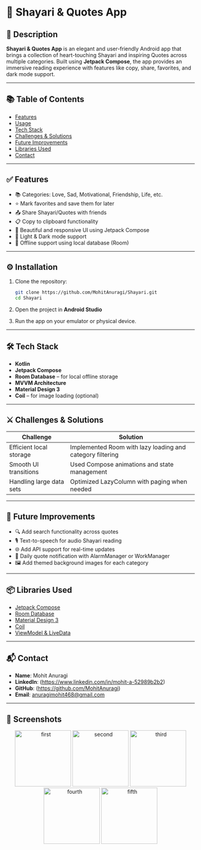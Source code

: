 
# 💬 Shayari & Quotes App


## 📄 Description

**Shayari & Quotes App** is an elegant and user-friendly Android app that brings a collection of heart-touching Shayari and inspiring Quotes across multiple categories. Built using **Jetpack Compose**, the app provides an immersive reading experience with features like copy, share, favorites, and dark mode support.

---

## 📚 Table of Contents

- [Features](#-features)
- [Usage](#-usage)
- [Tech Stack](#-tech-stack)
- [Challenges & Solutions](#-challenges--solutions)
- [Future Improvements](#-future-improvements)
- [Libraries Used](#-libraries-used)
- [Contact](#-contact)

---

## ✅ Features

- 📚 Categories: Love, Sad, Motivational, Friendship, Life, etc.
- ⭐ Mark favorites and save them for later
- 📤 Share Shayari/Quotes with friends
- 📋 Copy to clipboard functionality
- 🎨 Beautiful and responsive UI using Jetpack Compose
- 🌙 Light & Dark mode support
- 📴 Offline support using local database (Room)

---



## ⚙️ Installation

1. Clone the repository:
   ```bash
   git clone https://github.com/MohitAnuragi/Shayari.git
   cd Shayari
   ```

2. Open the project in **Android Studio**

3. Run the app on your emulator or physical device.

---

## 🛠 Tech Stack

- **Kotlin**
- **Jetpack Compose**
- **Room Database** – for local offline storage
- **MVVM Architecture**
- **Material Design 3**
- **Coil** – for image loading (optional)

---

## ⚔️ Challenges & Solutions

| Challenge                         | Solution                                                                 |
|----------------------------------|--------------------------------------------------------------------------|
| Efficient local storage          | Implemented Room with lazy loading and category filtering                |
| Smooth UI transitions            | Used Compose animations and state management                             |
| Handling large data sets         | Optimized LazyColumn with paging when needed                             |

---

## 🌱 Future Improvements

- 🔍 Add search functionality across quotes
- 🎙️ Text-to-speech for audio Shayari reading
- 🌐 Add API support for real-time updates
- 🌟 Daily quote notification with AlarmManager or WorkManager
- 🖼️ Add themed background images for each category

---

## 📦 Libraries Used

- [Jetpack Compose](https://developer.android.com/jetpack/compose)
- [Room Database](https://developer.android.com/jetpack/androidx/releases/room)
- [Material Design 3](https://m3.material.io/)
- [Coil](https://coil-kt.github.io/coil/)
- [ViewModel & LiveData](https://developer.android.com/topic/libraries/architecture/viewmodel)

---

## 📬 Contact

- **Name**: Mohit Anuragi
- **LinkedIn**: (https://www.linkedin.com/in/mohit-a-52989b2b2)
- **GitHub**: (https://github.com/MohitAnuragi)
- **Email**: anuragimohit468@gmail.com

---

## 📸 Screenshots
<p align="center">
  <img src="https://github.com/user-attachments/assets/24804388-8730-4d79-92e3-6c5dcb7718d7" alt="first" width="150"/>
  <img src="https://github.com/user-attachments/assets/25159bed-fa31-43cf-979d-c33f09f2d918" alt="second" width="150"/>
  <img src="https://github.com/user-attachments/assets/b4d09f60-6544-4d17-8b50-4229d7491230" alt="third" width="150"/>
  <img src="https://github.com/user-attachments/assets/9509c134-c44a-451b-a938-6fd902aced25" alt="fourth" width="150"/>
  <img src="https://github.com/user-attachments/assets/ef432a68-baa9-47c5-9a6a-3bdf6030fc85" alt="fifth" width="150"/>
</p>




